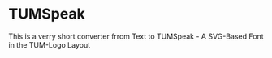 # TUMSpeak
This is a verry short converter frrom Text to TUMSpeak - A SVG-Based Font in the TUM-Logo Layout
